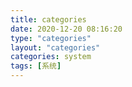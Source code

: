 ```yaml
---
title: categories
date: 2020-12-20 08:16:20
type: "categories"
layout: "categories"
categories: system
tags: [系统]
---
```


